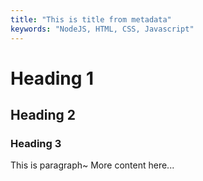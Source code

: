 ```yaml
---
title: "This is title from metadata"
keywords: "NodeJS, HTML, CSS, Javascript"
---
```


# Heading 1
## Heading 2
### Heading 3

This is paragraph~
More content here...
